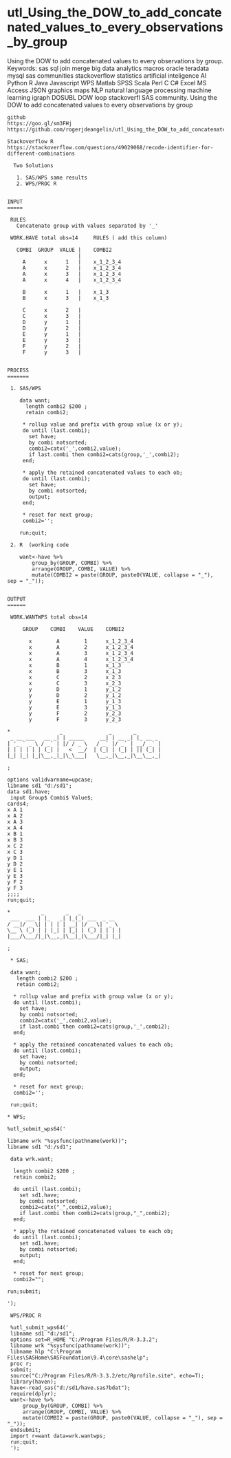 # utl_Using_the_DOW_to_add_concatenated_values_to_every_observations_by_group
Using the DOW to add concatenated values to every observations by group. Keywords: sas sql join merge big data analytics macros oracle teradata mysql sas communities stackoverflow statistics artificial inteligence AI Python R Java Javascript WPS Matlab SPSS Scala Perl C C# Excel MS Access JSON graphics maps NLP natural language processing machine learning igraph DOSUBL DOW loop stackoverfl SAS community.
    Using the DOW to add concatenated values to every observations by group

    github
    https://goo.gl/sm3FHj
    https://github.com/rogerjdeangelis/utl_Using_the_DOW_to_add_concatenated_values_to_every_observations_by_group

    Stackoverflow R
    https://stackoverflow.com/questions/49029068/recode-identifier-for-different-combinations

      Two Solutions

       1. SAS/WPS same results
       2. WPS/PROC R


    INPUT
    =====

     RULES
       Concatenate group with values separated by '_'

     WORK.HAVE total obs=14     RULES ( add this column)

       COMBI  GROUP  VALUE |    COMBI2
                           |
         A      x      1   |    x_1_2_3_4
         A      x      2   |    x_1_2_3_4
         A      x      3   |    x_1_2_3_4
         A      x      4   |    x_1_2_3_4

         B      x      1   |    x_1_3
         B      x      3   |    x_1_3

         C      x      2   |
         C      x      3   |
         D      y      1   |
         D      y      2   |
         E      y      1   |
         E      y      3   |
         F      y      2   |
         F      y      3   |


    PROCESS
    =======

     1. SAS/WPS

        data want;
          length combi2 $200 ;
          retain combi2;

         * rollup value and prefix with group value (x or y);
         do until (last.combi);
           set have;
           by combi notsorted;
           combi2=catx('_',combi2,value);
           if last.combi then combi2=cats(group,'_',combi2);
         end;

         * apply the retained concatenated values to each ob;
         do until (last.combi);
           set have;
           by combi notsorted;
           output;
         end;

         * reset for next group;
         combi2='';

        run;quit;

     2. R  (working code

        want<-have %>%
            group_by(GROUP, COMBI) %>%
            arrange(GROUP, COMBI, VALUE) %>%
            mutate(COMBI2 = paste(GROUP, paste0(VALUE, collapse = "_"), sep = "_"));


    OUTPUT
    ======

     WORK.WANTWPS total obs=14

         GROUP    COMBI    VALUE    COMBI2

           x        A        1      x_1_2_3_4
           x        A        2      x_1_2_3_4
           x        A        3      x_1_2_3_4
           x        A        4      x_1_2_3_4
           x        B        1      x_1_3
           x        B        3      x_1_3
           x        C        2      x_2_3
           x        C        3      x_2_3
           y        D        1      y_1_2
           y        D        2      y_1_2
           y        E        1      y_1_3
           y        E        3      y_1_3
           y        F        2      y_2_3
           y        F        3      y_2_3

    *                _               _       _
     _ __ ___   __ _| | _____     __| | __ _| |_ __ _
    | '_ ` _ \ / _` | |/ / _ \   / _` |/ _` | __/ _` |
    | | | | | | (_| |   <  __/  | (_| | (_| | || (_| |
    |_| |_| |_|\__,_|_|\_\___|   \__,_|\__,_|\__\__,_|

    ;

    options validvarname=upcase;
    libname sd1 "d:/sd1";
    data sd1.have;
     input Group$ Combi$ Value$;
    cards4;
    x A 1
    x A 2
    x A 3
    x A 4
    x B 1
    x B 3
    x C 2
    x C 3
    y D 1
    y D 2
    y E 1
    y E 3
    y F 2
    y F 3
    ;;;;
    run;quit;

    *          _       _   _
     ___  ___ | |_   _| |_(_) ___  _ __
    / __|/ _ \| | | | | __| |/ _ \| '_ \
    \__ \ (_) | | |_| | |_| | (_) | | | |
    |___/\___/|_|\__,_|\__|_|\___/|_| |_|

    ;

     * SAS;

     data want;
       length combi2 $200 ;
       retain combi2;

      * rollup value and prefix with group value (x or y);
      do until (last.combi);
        set have;
        by combi notsorted;
        combi2=catx('_',combi2,value);
        if last.combi then combi2=cats(group,'_',combi2);
      end;

      * apply the retained concatenated values to each ob;
      do until (last.combi);
        set have;
        by combi notsorted;
        output;
      end;

      * reset for next group;
      combi2='';

     run;quit;

    * WPS;

    %utl_submit_wps64('

    libname wrk "%sysfunc(pathname(work))";
    libname sd1 "d:/sd1";

     data wrk.want;

      length combi2 $200 ;
      retain combi2;

      do until (last.combi);
        set sd1.have;
        by combi notsorted;
        combi2=catx("_",combi2,value);
        if last.combi then combi2=cats(group,"_",combi2);
      end;

      * apply the retained concatenated values to each ob;
      do until (last.combi);
        set sd1.have;
        by combi notsorted;
        output;
      end;

      * reset for next group;
      combi2="";

    run;submit;

    ');

     WPS/PROC R

     %utl_submit_wps64('
     libname sd1 "d:/sd1";
     options set=R_HOME "C:/Program Files/R/R-3.3.2";
     libname wrk "%sysfunc(pathname(work))";
     libname hlp "C:\Program Files\SASHome\SASFoundation\9.4\core\sashelp";
     proc r;
     submit;
     source("C:/Program Files/R/R-3.3.2/etc/Rprofile.site", echo=T);
     library(haven);
     have<-read_sas("d:/sd1/have.sas7bdat");
     require(dplyr);
     want<-have %>%
         group_by(GROUP, COMBI) %>%
         arrange(GROUP, COMBI, VALUE) %>%
         mutate(COMBI2 = paste(GROUP, paste0(VALUE, collapse = "_"), sep = "_"));
     endsubmit;
     import r=want data=wrk.wantwps;
     run;quit;
     ');

